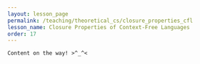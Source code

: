 ```yaml
---
layout: lesson_page
permalink: /teaching/theoretical_cs/closure_properties_cfl
lesson_name: Closure Properties of Context-Free Languages
order: 17
---
```


<!-- Examples of closure properties CFLs, DCFLs  -->

```
Content on the way! >^_^<
```